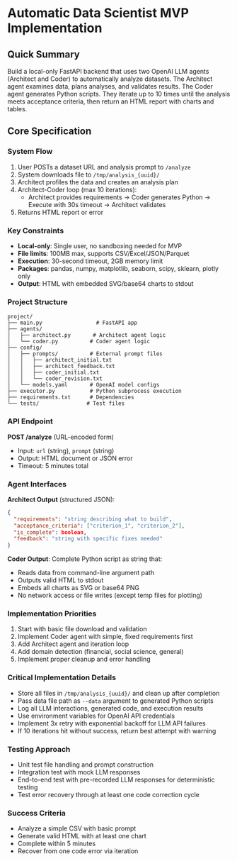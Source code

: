 # Automatic Data Scientist MVP Implementation

## Quick Summary
Build a local-only FastAPI backend that uses two OpenAI LLM agents (Architect and Coder) to automatically analyze datasets. The Architect agent examines data, plans analyses, and validates results. The Coder agent generates Python scripts. They iterate up to 10 times until the analysis meets acceptance criteria, then return an HTML report with charts and tables.

## Core Specification

### System Flow
1. User POSTs a dataset URL and analysis prompt to `/analyze`
2. System downloads file to `/tmp/analysis_{uuid}/`
3. Architect profiles the data and creates an analysis plan
4. Architect-Coder loop (max 10 iterations):
   - Architect provides requirements → Coder generates Python → Execute with 30s timeout → Architect validates
5. Returns HTML report or error

### Key Constraints
- **Local-only**: Single user, no sandboxing needed for MVP
- **File limits**: 100MB max, supports CSV/Excel/JSON/Parquet
- **Execution**: 30-second timeout, 2GB memory limit
- **Packages**: pandas, numpy, matplotlib, seaborn, scipy, sklearn, plotly only
- **Output**: HTML with embedded SVG/base64 charts to stdout

### Project Structure
```
project/
├── main.py                 # FastAPI app
├── agents/
│   ├── architect.py       # Architect agent logic
│   └── coder.py          # Coder agent logic
├── config/
│   ├── prompts/          # External prompt files
│   │   ├── architect_initial.txt
│   │   ├── architect_feedback.txt
│   │   ├── coder_initial.txt
│   │   └── coder_revision.txt
│   └── models.yaml       # OpenAI model configs
├── executor.py           # Python subprocess execution
├── requirements.txt      # Dependencies
└── tests/               # Test files
```

### API Endpoint
**POST /analyze** (URL-encoded form)
- Input: `url` (string), `prompt` (string)  
- Output: HTML document or JSON error
- Timeout: 5 minutes total

### Agent Interfaces

**Architect Output** (structured JSON):
```json
{
  "requirements": "string describing what to build",
  "acceptance_criteria": ["criterion_1", "criterion_2"],
  "is_complete": boolean,
  "feedback": "string with specific fixes needed"
}
```

**Coder Output**: Complete Python script as string that:
- Reads data from command-line argument path
- Outputs valid HTML to stdout
- Embeds all charts as SVG or base64 PNG
- No network access or file writes (except temp files for plotting)

### Implementation Priorities
1. Start with basic file download and validation
2. Implement Coder agent with simple, fixed requirements first
3. Add Architect agent and iteration loop
4. Add domain detection (financial, social science, general)
5. Implement proper cleanup and error handling

### Critical Implementation Details
- Store all files in `/tmp/analysis_{uuid}/` and clean up after completion
- Pass data file path as `--data` argument to generated Python scripts  
- Log all LLM interactions, generated code, and execution results
- Use environment variables for OpenAI API credentials
- Implement 3x retry with exponential backoff for LLM API failures
- If 10 iterations hit without success, return best attempt with warning

### Testing Approach
- Unit test file handling and prompt construction
- Integration test with mock LLM responses  
- End-to-end test with pre-recorded LLM responses for deterministic testing
- Test error recovery through at least one code correction cycle

### Success Criteria
- Analyze a simple CSV with basic prompt
- Generate valid HTML with at least one chart
- Complete within 5 minutes
- Recover from one code error via iteration
